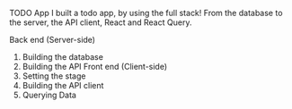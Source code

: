 TODO App
I built a todo app, by using the full stack! From the database to the server, the API client, React and React Query.

Back end (Server-side)
1. Building the database
2. Building the API
Front end (Client-side)
3. Setting the stage
4. Building the API client
5. Querying Data
